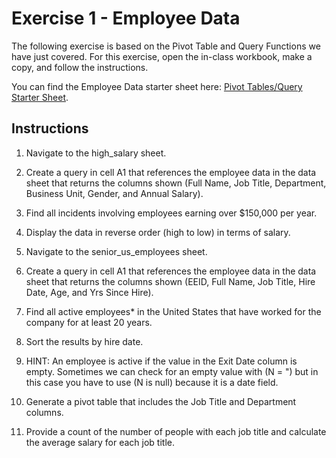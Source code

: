 # Exercise 1 - Employee Data

The following exercise is based on the Pivot Table and Query Functions we have just covered. For this exercise, open the in-class workbook, make a copy, and follow the instructions.

You can find the Employee Data starter sheet here: [Pivot Tables/Query Starter Sheet](https://docs.google.com/spreadsheets/d/19msUPf9DYVBAMNnoIhYO6RMpdSlKobbJM3Ul7W-qiCU/edit?usp=sharing).

## Instructions
1. Navigate to the high_salary sheet.
2. Create a query in cell A1 that references the employee data in the data sheet that returns the columns shown (Full Name, Job Title, Department, Business Unit, Gender, and Annual Salary).
3. Find all incidents involving employees earning over $150,000 per year.
4. Display the data in reverse order (high to low) in terms of salary.

5. Navigate to the senior_us_employees sheet.
6. Create a query in cell A1 that references the employee data in the data sheet that returns the columns shown (EEID, Full Name, Job Title, Hire Date, Age, and Yrs Since Hire).
7. Find all active employees* in the United States that have worked for the company for at least 20 years.
8. Sort the results by hire date.

9. HINT: An employee is active if the value in the Exit Date column is empty. Sometimes we can check for an empty value with (N = ") but in this case you have to use (N is null) because it is a date field.

10. Generate a pivot table that includes the Job Title and Department columns.
11. Provide a count of the number of people with each job title and calculate the average salary for each job title. 
